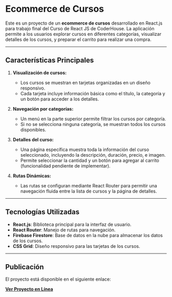 
# Ecommerce de Cursos

Este es un proyecto de un **ecommerce de cursos** desarrollado en React.js para trabajo final del Curso de React JS de CoderHouse. La aplicación permite a los usuarios explorar cursos en diferentes categorías, visualizar detalles de los cursos, y preparar el carrito para realizar una compra.

---

## Características Principales

1. **Visualización de cursos:**
   - Los cursos se muestran en tarjetas organizadas en un diseño responsivo.
   - Cada tarjeta incluye información básica como el título, la categoría y un botón para acceder a los detalles.

2. **Navegación por categorías:**
   - Un menú en la parte superior permite filtrar los cursos por categoría.
   - Si no se selecciona ninguna categoría, se muestran todos los cursos disponibles.

3. **Detalles del curso:**
   - Una página específica muestra toda la información del curso seleccionado, incluyendo la descripción, duración, precio, e imagen.
   - Permite seleccionar la cantidad y un botón para agregar al carrito (funcionalidad pendiente de implementar).

4. **Rutas Dinámicas:**
   - Las rutas se configuran mediante React Router para permitir una navegación fluida entre la lista de cursos y la página de detalles.

---

## Tecnologías Utilizadas

- **React.js**: Biblioteca principal para la interfaz de usuario.
- **React Router**: Manejo de rutas para navegación.
- **Firebase Firestore**: Base de datos en la nube para almacenar los datos de los cursos.
- **CSS Grid**: Diseño responsivo para las tarjetas de los cursos.

---

## Publicación

El proyecto está disponible en el siguiente enlace:

[**Ver Proyecto en Línea**](#)



